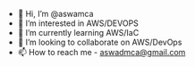 - 👋 Hi, I’m @aswamca
- 👀 I’m interested in AWS/DEVOPS
- 🌱 I’m currently learning AWS/IaC
- 💞️ I’m looking to collaborate on AWS/DevOps
- 📫 How to reach me - aswadmca@gmail.com

<!---
aswamca/aswamca is a ✨ special ✨ repository because its `README.md` (this file) appears on your GitHub profile.
You can click the Preview link to take a look at your changes.
--->
